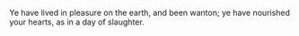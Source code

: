 Ye have lived in pleasure on the earth, and been wanton; ye have nourished your hearts, as in a day of slaughter.
